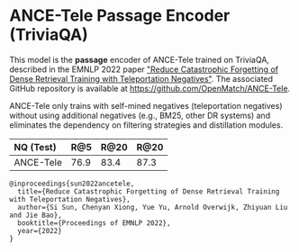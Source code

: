 # ANCE-Tele Passage Encoder (TriviaQA)


This model is the **passage** encoder of ANCE-Tele trained on TriviaQA, described in the EMNLP 2022 paper ["Reduce Catastrophic Forgetting of Dense Retrieval Training with Teleportation Negatives"](https://arxiv.org/pdf/2210.17167.pdf). The associated GitHub repository is available at https://github.com/OpenMatch/ANCE-Tele.

ANCE-Tele only trains with self-mined negatives (teleportation negatives) without using additional negatives (e.g., BM25, other DR systems) and eliminates the dependency on filtering strategies and distillation modules.


|NQ (Test)|R@5|R@20|R@20|
|:---|:---|:---|:---|
|ANCE-Tele|76.9|83.4|87.3|


```
@inproceedings{sun2022ancetele,
  title={Reduce Catastrophic Forgetting of Dense Retrieval Training with Teleportation Negatives},
  author={Si Sun, Chenyan Xiong, Yue Yu, Arnold Overwijk, Zhiyuan Liu and Jie Bao},
  booktitle={Proceedings of EMNLP 2022},
  year={2022}
}
```
